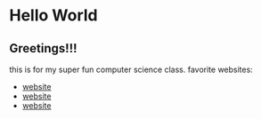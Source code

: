 # Hello World

## Greetings!!!

this is for my super fun computer science class.
favorite websites:
  - [website](netflix.com)
  - [website](towerhill.org)
  - [website](revolve.com)

